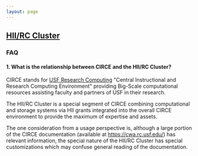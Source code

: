 ```yaml
---
layout: page
---
```


## [HII/RC Cluster](../hii-rc.html)

### FAQ

#### 1. What is the relationship between CIRCE and the HII/RC Cluster?

CIRCE stands for [USF Research Computing](http://www.usf.edu/it/research-computing/)
"Central Instructional and Research Computing Environment"
providing Big-Scale computational resources assisting faculty and partners of USF in their research.

The HII/RC Cluster is a special segment of CIRCE
combining computational and storage systems via HII grants integrated into the overall CIRCE environment
to provide the maximum of expertise and assets.

The one consideration from a usage perspective is, although a large portion of the CIRCE documentation
(available at https://cwa.rc.usf.edu/) has relevant information, the special nature of the HII/RC Cluster
has special customizations which may confuse general reading of the documentation.


